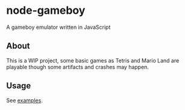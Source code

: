 # node-gameboy

A gameboy emulator written in JavaScript

## About

This is a WIP project, some basic games as Tetris and Mario Land are playable
though some artifacts and crashes may happen.

## Usage

See [examples](https://github.com/dmacosta/node-gameboy/tree/master/example).
